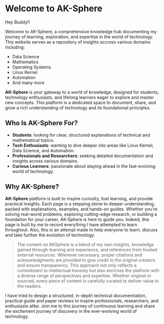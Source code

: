 # Welcome to AK-Sphere

Hey Buddy!!

Welcome to AK-Sphere, a comprehensive knowledge hub documenting my journey of learning, exploration, and expertise in the world of technology.
This website serves as a repository of insights accross various domains including:

 * Data Science
 * Mathematics
 * Operating Systems
 * Linux Kernel
 * Automation
 * And many more

 **AK-Sphere** is your gateway to a world of knowledge, designed for students, technology enthusiasts, and lifelong learners eager to explore and master new concepts. This platform is a dedicated space to document, share, and grow a rich understanding of technology and its foundational principles.

## Who Is AK-Sphere For?

- **Students**: looking for clear, structured explanations of technical and mathematical topics.
- **Tech Enthusiasts**: wanting to dive deeper into areas like Linux Kernel, Data Science, and Automation.
- **Professionals and Researchers**: seeking detailed documentation and insights across various domains.
- **Curious Learners**: passionate about staying ahead in the fast-evolving world of technology.

## Why AK-Sphere?
 **AK-Sphere** platform is built to inspire curiosity, fuel learning, and provide practical insights. Each page is a stepping stone to deeper understanding, packed with explanations, examples, and hands-on guides. Whether you're solving real-world problems, exploring cutting-edge research, or building a foundation for your career, AK-Sphere is here to guide you. Indeed, this page is built by me to record everything I have attempted  to learn throughout. Also, this is an attempt made to help everyone to learn, discuss and take further the evolution of technology.

> The content on AKSphere is a blend of my own insights, knowledge gained through learning and experience, and references from trusted external resources. Wherever necessary, proper citations and acknowledgments are provided to give credit to the original creators and ensure transparency. This approach not only reflects a commitment to intellectual honesty but also enriches the platform with a diverse range of perspectives and expertise. Whether original or sourced, every piece of content is carefully curated to deliver value to the readers.


I have tried to design a structured, in-depth technical documemtation, practical guide and paper reviews to inspire professionals, researchers, and enthusiasts alike.
Join me to this journey of continuous learning and share the excitement journey of discovery in the ever-evolving world of technology.

